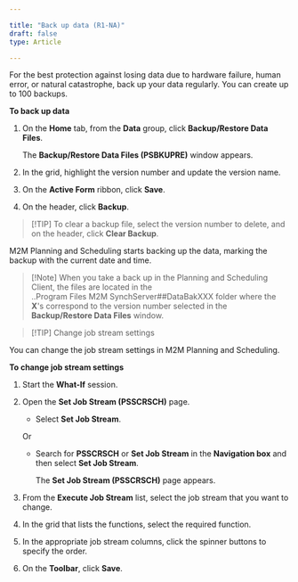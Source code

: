 ```yaml
---

title: "Back up data (R1-NA)"
draft: false
type: Article

---
```


For the best protection against losing data due to hardware failure, human error, or natural catastrophe, back up your data regularly. You can create up to 100 backups.

**To back up data**

1. On the **Home** tab, from the **Data** group, click **Backup/Restore Data Files**.

    The **Backup/Restore Data Files (PSBKUPRE)** window appears.

2. In the grid, highlight the version number and update the version name.

3. On the **Active Form** ribbon, click **Save**.

4. On the header, click **Backup**.

> [!TIP] To clear a backup file, select the version number to delete, and on the header, click **Clear Backup**.

M2M Planning and Scheduling starts backing up the data, marking the backup with the current date and time.

> [!Note] When you take a back up in the Planning and Scheduling Client, the files are located in the  
..Program Files M2M SynchServer##DataBakXXX folder where the **X**'s correspond to the version number selected in the **Backup/Restore Data Files** window.

> [!TIP] Change job stream settings

You can change the job stream settings in M2M Planning and Scheduling.

**To change job stream settings**

1. Start the **What-If** session.

2. Open the **Set Job Stream (PSSCRSCH)** page.

    - Select **Set Job Stream**.

    Or

    - Search for **PSSCRSCH** or **Set Job Stream** in the **Navigation box** and then select **Set Job Stream**.

        The **Set Job Stream (PSSCRSCH)** page appears.

3. From the **Execute Job Stream** list, select the job stream that you want to change.

4. In the grid that lists the functions, select the required function.

5. In the appropriate job stream columns, click the spinner buttons to specify the order.

6. On the **Toolbar**, click **Save**.

​